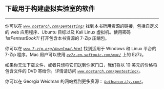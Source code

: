 ## 下载用于构建虚拟实验室的软件

* * *

你可以在 *[`www.nostarch.com/pentesting/`](http://www.nostarch.com/pentesting/)* 找到本书所用资源的链接，包括自定义的 web 应用程序、Ubuntu 目标以及 Kali Linux 虚拟机。使用密码 *1stPentestBook?!* 打开包含本书资源的 7-Zip 压缩包。

你可以在 *[`www.7-zip.org/download.html`](http://www.7-zip.org/download.html)* 找到适用于 Windows 和 Linux 平台的 7-Zip 程序。Mac 用户可以使用 *[`ez7z.en.softonic.com/mac/`](http://ez7z.en.softonic.com/mac/)* 上的 Ez7z。

如果你无法下载文件，或者只想将它们送到你家门口，我们将以 10 美元的价格将包含文件的 DVD 寄给你。详情请访问 *[`www.nostarch.com/pentesting/`](http://www.nostarch.com/pentesting/)*。

你可以在 Georgia Weidman 的网站找到更多资源： *[`bulbsecurity.com/`](http://bulbsecurity.com/)*。
